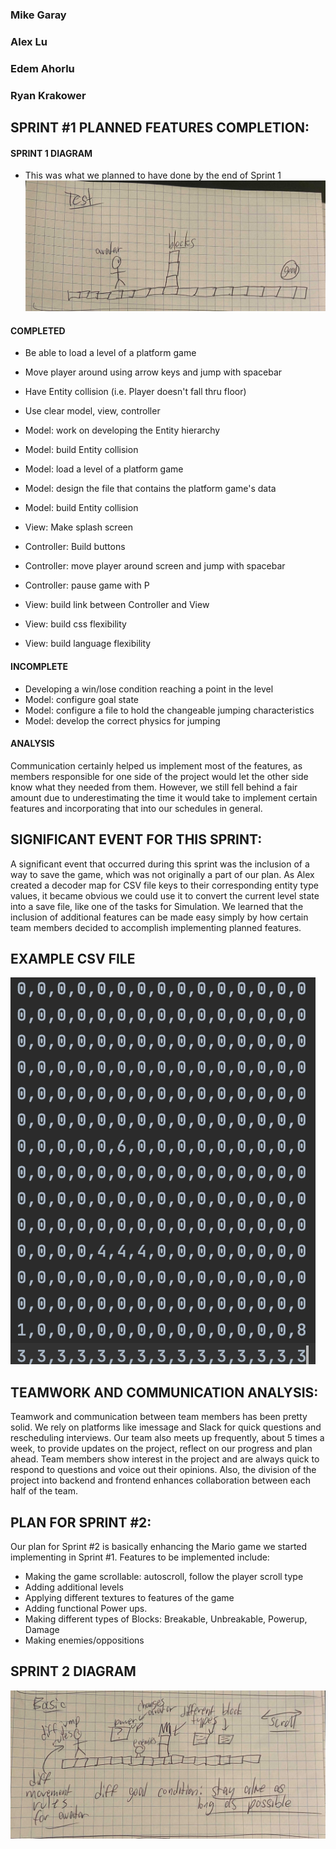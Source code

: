 ### Mike Garay
### Alex Lu
### Edem Ahorlu
### Ryan Krakower

## SPRINT #1 PLANNED FEATURES COMPLETION:

#### SPRINT 1 DIAGRAM
* This was what we planned to have done by the end of Sprint 1
![hello](testlevel.jpg)

#### COMPLETED
* Be able to load a level of a platform game
* Move player around using arrow keys and jump with spacebar
* Have Entity collision (i.e. Player doesn't fall thru floor)
* Use clear model, view, controller

* Model: work on developing the Entity hierarchy
* Model: build Entity collision
* Model: load a level of a platform game
* Model: design the file that contains the platform game's data
* Model: build Entity collision

* View: Make splash screen
* Controller: Build buttons
* Controller: move player around screen and jump with spacebar
* Controller: pause game with P
* View: build link between Controller and View
* View: build css flexibility
* View: build language flexibility

#### INCOMPLETE
* Developing a win/lose condition reaching a point in the level
* Model: configure goal state
* Model: configure a file to hold the changeable jumping characteristics
* Model: develop the correct physics for jumping

#### ANALYSIS
Communication certainly helped us implement most of the features, as members responsible for one
side of the project would let the other side know what they needed from them. However, we
still fell behind a fair amount due to underestimating the time it would take to implement
certain features and incorporating that into our schedules in general.

## SIGNIFICANT EVENT FOR THIS SPRINT:
A significant event that occurred during this sprint was the inclusion of a way to save
the game, which was not originally a part of our plan. As Alex created a decoder
map for CSV file keys to their corresponding entity type values, it became obvious
we could use it to convert the current level state into a save file, like one of the tasks
for Simulation. We learned that the inclusion of additional features can be made easy
simply by how certain team members decided to accomplish implementing planned features.

## EXAMPLE CSV FILE
![hello](csvfile.png)

## TEAMWORK AND COMMUNICATION ANALYSIS:
Teamwork and communication between team members has been pretty solid. We rely on platforms like 
imessage and Slack for quick questions and rescheduling interviews. Our team also meets up frequently, 
about 5 times a week, to provide updates on the project, reflect on our progress and plan ahead. 
Team members show interest in the project and are always quick to respond to questions and voice 
out their opinions. Also, the division of the project into backend and frontend enhances 
collaboration between each half of the team.


## PLAN FOR SPRINT #2:
Our plan for Sprint #2 is basically enhancing the Mario game we started implementing in Sprint #1. Features to be implemented include:
- Making the game scrollable: autoscroll, follow the player scroll type
- Adding additional levels
- Applying different textures to features of the game
- Adding functional Power ups.
- Making different types of Blocks: Breakable, Unbreakable, Powerup, Damage
- Making enemies/oppositions

## SPRINT 2 DIAGRAM
![hello](basiclevel.jpg)


